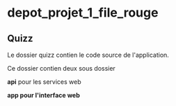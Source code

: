 # depot_projet_1_file_rouge

## Quizz
<p>Le dossier quizz contien le code source de l'application.</p>
<p>Ce dossier contien deux sous dossier</p>
<p><b>api</b> pour les services web</p>
<p><b>app<b> pour l'interface web
</p>
